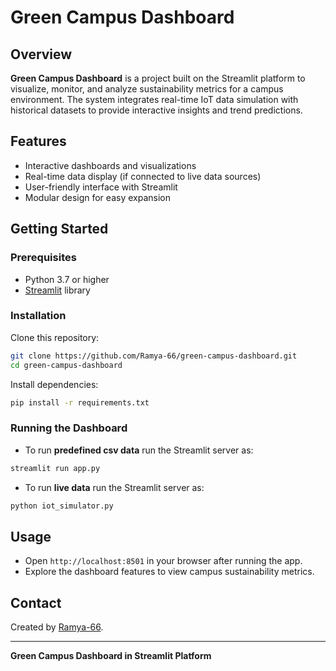 # Green Campus Dashboard

## Overview

**Green Campus Dashboard** is a project built on the Streamlit platform to visualize, monitor, and analyze sustainability metrics for a campus environment. The system integrates real-time IoT data simulation with historical datasets to provide interactive insights and trend predictions.

## Features

- Interactive dashboards and visualizations
- Real-time data display (if connected to live data sources)
- User-friendly interface with Streamlit
- Modular design for easy expansion

## Getting Started

### Prerequisites

- Python 3.7 or higher
- [Streamlit](https://streamlit.io/) library

### Installation

Clone this repository:
```bash
git clone https://github.com/Ramya-66/green-campus-dashboard.git
cd green-campus-dashboard
```

Install dependencies:
```bash
pip install -r requirements.txt
```

### Running the Dashboard
- To run **predefined csv data** run the Streamlit server as:
```bash
streamlit run app.py
```

- To run **live data** run the Streamlit server as:
```bash
python iot_simulator.py
```  

## Usage

- Open `http://localhost:8501` in your browser after running the app.
- Explore the dashboard features to view campus sustainability metrics.


## Contact

Created by [Ramya-66](https://github.com/Ramya-66).

---
**Green Campus Dashboard in Streamlit Platform**
